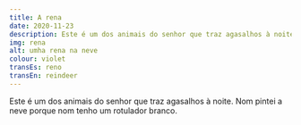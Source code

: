 ```yaml
---
title: A rena
date: 2020-11-23
description: Este é um dos animais do senhor que traz agasalhos à noite.
img: rena
alt: umha rena na neve
colour: violet
transEs: reno
transEn: reindeer
---
```


Este é um dos animais do senhor que traz agasalhos à noite. Nom pintei a neve porque nom tenho um rotulador branco.